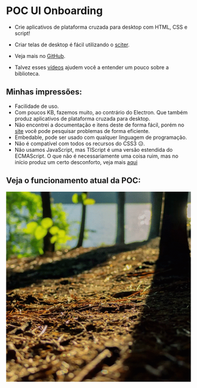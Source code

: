 # POC UI Onboarding

+ Crie aplicativos de plataforma cruzada para desktop com HTML, CSS e script!

+ Criar telas de desktop é fácil utilizando o [sciter](https://sciter.com/).

+ Veja mais no [GitHub](https://github.com/sciter-sdk/go-sciter).

+ Talvez esses [vídeos](https://www.youtube.com/playlist?list=PLub5C2vM5SjKvkbFfposhyg1V2gpXnviM) ajudem você a entender um pouco sobre a biblioteca.

## Minhas impressões: 

+ Facilidade de uso.
+ Com poucos KB, fazemos muito, ao contrário do Electron. Que também produz aplicativos de plataforma cruzada para desktop. 
+ Não encontrei a documentação e itens deste de forma fácil, porém no [site](https://sciter.com/) você pode pesquisar problemas de forma eficiente. 
+ Embedable, pode ser usado com qualquer linguagem de programação. 
+ Não é compatível com todos os recursos do CSS3 😥. 
+ Não usamos JavaScript, mas TIScript é uma versão estendida do ECMAScript. O que não é necessariamente uma coisa ruim, mas no início produz um certo desconforto, veja mais [aqui](https://sciter.com/developers/for-web-programmers/tiscript-vs-javascript/)

## Veja o funcionamento atual da POC:

![UI Onboarding](./img/record.gif)
